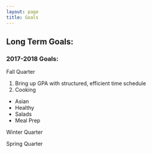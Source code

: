 ```yaml
---
layout: page
title: Goals
---
```



## Long Term Goals: 

### 2017-2018 Goals: 
Fall Quarter 
1. Bring up GPA with structured, efficient time schedule
2. Cooking
  - Asian
  - Healthy
  - Salads 
  - Meal Prep

Winter Quarter 

Spring Quarter

